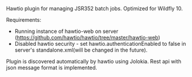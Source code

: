 Hawtio plugin for managing JSR352 batch jobs. Optimized for Wildfly 10.

Requirements: 
 - Running instance of hawtio-web on server (https://github.com/hawtio/hawtio/tree/master/hawtio-web)
 - Disabled hawtio security - set hawtio.authenticationEnabled to false in server's standalone.xml(will be changed in the future).

Plugin is discovered automatically by hawtio using Jolokia. Rest api with json message format is implemented.
